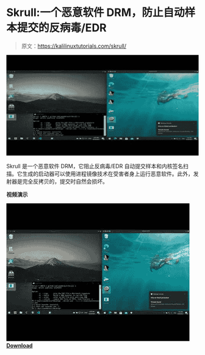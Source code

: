 # Skrull:一个恶意软件 DRM，防止自动样本提交的反病毒/EDR

> 原文：<https://kalilinuxtutorials.com/skrull/>

[![](img//e892c1448b3f226e92331bbd24a24b74.png)](https://blogger.googleusercontent.com/img/a/AVvXsEhs48fx0b5UAonl-ksFtMFLeh5TUHCcP1CAd1GGqK-ijo3mUHmAUYkGne6GnCBZP8n-19ZfSYnXFSq9uzG9NbY_pNI1x6bYXaTMHKCjYAhItnA3Y6b-U52bybvSD3EjGMYeAvA0izS_Y5GqQMNHBDxNmd5uR_GnPCuZZCGgcVpf3Uqof3r3H5Mkw24F=s728)

Skrull 是一个恶意软件 DRM，它阻止反病毒/EDR 自动提交样本和内核签名扫描。它生成的启动器可以使用进程镜像技术在受害者身上运行恶意软件。此外，发射器是完全反拷贝的，提交时自然会损坏。

**视频演示**

![](img//dd5cd07a52898f98c5450a5874cb9a4c.png)[**Download**](https://github.com/aaaddress1/Skrull)